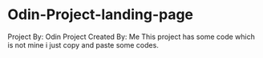 # Odin-Project-landing-page

Project By: Odin Project
Created By: Me
This project has some code which is not mine i just copy and paste some codes.
